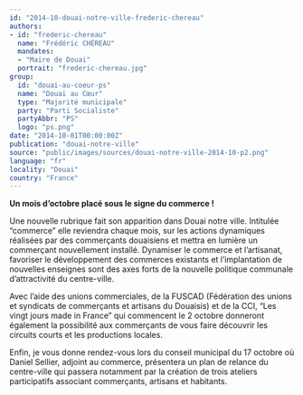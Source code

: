 ```yaml
---
id: "2014-10-douai-notre-ville-frederic-chereau"
authors:
- id: "frederic-chereau"
  name: "Frédéric CHÉREAU"
  mandates: 
  - "Maire de Douai"
  portrait: "frederic-chereau.jpg"
group:
  id: "douai-au-coeur-ps"
  name: "Douai au Cœur"
  type: "Majorité municipale"
  party: "Parti Socialiste"
  partyAbbr: "PS"
  logo: "ps.png"
date: "2014-10-01T00:00:00Z"
publication: "douai-notre-ville"
source: "public/images/sources/douai-notre-ville-2014-10-p2.png"
language: "fr"
locality: "Douai"
country: "France"
---
```


**Un mois d’octobre placé sous le signe du commerce !**

Une nouvelle rubrique fait son apparition dans Douai notre ville. Intitulée “commerce” elle reviendra chaque mois, sur les actions dynamiques réalisées par des commerçants douaisiens et mettra en lumière un commerçant nouvellement installé.
Dynamiser le commerce et l’artisanat, favoriser le développement des commerces existants et l’implantation de nouvelles enseignes sont des axes forts de la nouvelle politique communale d’attractivité du centre-ville.

Avec l’aide des unions commerciales, de la FUSCAD (Fédération des unions et syndicats de commerçants et artisans du Douaisis) et de la CCI, “Les vingt jours made in France” qui commencent le 2 octobre donneront également la possibilité aux commerçants de vous faire découvrir les circuits courts et les productions locales.

Enfin, je vous donne rendez-vous lors du conseil municipal du 17 octobre où Daniel Sellier, adjoint au commerce, présentera un plan de relance du centre-ville qui passera notamment par la création de trois ateliers participatifs associant commerçants, artisans et habitants.
